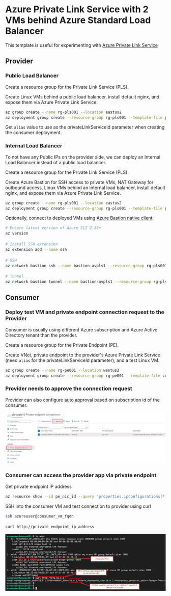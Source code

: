 # Azure Private Link Service with 2 VMs behind Azure Standard Load Balancer

This template is useful for experimenting with [Azure Private Link Service](https://docs.microsoft.com/azure/private-link/private-link-service-overview)

## Provider

### Public Load Balancer

Create a resource group for the Private Link Service (PLS).

Create Linux VMs behind a public load balancer, install default nginx, and expose them via Azure Private Link Service.

```bash
az group create --name rg-pls001 --location eastus2
az deployment group create --resource-group rg-pls001 --template-file provider-public-load-balancer/main.bicep --parameter vmSize=Standard_D2s_v5 instanceCount=2 authenticationType=password -o json --query "properties.outputs"
```

Get `alias` value to use as the privateLinkServiceId parameter when creating the consumer deployment.

### Internal Load Balancer

To not have any Public IPs on the provider side, we can deploy an Internal Load Balancer instead of a public load balancer.

Create a resource group for the Private Link Service (PLS).

Create Azure Bastion for SSH access to private VMs, NAT Gateway for outbound access, Linux VMs behind an internal load balancer, install default nginx, and expose them via Azure Private Link Service.

```bash
az group create --name rg-pls001 --location eastus2
az deployment group create --resource-group rg-pls001 --template-file provider-internal-load-balancer/main.bicep --parameter vmSize=Standard_D2s_v5 instanceCount=2 authenticationType=password -o json --query "properties.outputs"
```

Optionally, connect to deployed VMs using [Azure Bastion native client](https://docs.microsoft.com/azure/bastion/connect-native-client-windows):

```bash
# Ensure latest version of Azure CLI 2.32+
az version

# Install SSH extension
az extension add --name ssh

# SSH
az network bastion ssh --name bastion-avpls1 --resource-group rg-pls001 --target-resource-id /subscriptions/c9c8ae57-acdb-48a9-99f8-d57704f18dee/resourceGroups/rg-pls001/providers/Microsoft.Compute/virtualMachines/vmavpls10 --auth-type password --username azureuser

# Tunnel
az network bastion tunnel --name bastion-avpls1 --resource-group rg-pls001 --target-resource-id /subscriptions/c9c8ae57-acdb-48a9-99f8-d57704f18dee/resourceGroups/rg-pls001/providers/Microsoft.Compute/virtualMachines/vmavpls10 --resource-port 22 --port 22
```

## Consumer

### Deploy test VM and private endpoint connection request to the Provider

Consumer is usually using different Azure subscription and Azure Active Directory tenant than the provider.

Create a resource group for the Private Endpoint (PE).

Create VNet, private endpoint to the provider's Azure Private Link Service (need `alias` for the privateLinkServiceId parameter), and a test Linux VM.

```bash
az group create --name rg-pe001 --location westus2
az deployment group create --resource-group rg-pe001 --template-file consumer/main.bicep --parameter vmSize=Standard_D2s_v5 instanceCount=1 authenticationType=password -o json --query "properties.outputs"
```

### Provider needs to approve the connection request

Provider can also configure [auto approval](https://docs.microsoft.com/azure/private-link/private-link-service-overview#properties) based on subscription id of the consumer.

![Provider needs to approve the private endpoint connection request](images/pls-pec-approve.png)

### Consumer can access the provider app via private endpoint

Get private endpoint IP address

```bash
az resource show --id pe_nic_id --query 'properties.ipConfigurations[*].properties.privateIPAddress'
```

SSH into the consumer VM and test connection to provider using curl

```bash
ssh azureuser@consumer_vm_fqdn

curl http://private_endpoint_ip_address
```

![Consumer curl test via private endpoint IP](images/consumer-curl.png)